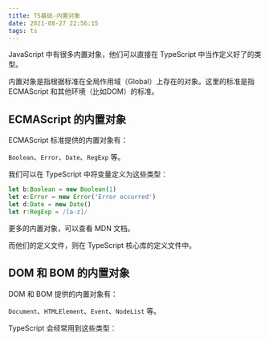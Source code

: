 ```yaml
---
title: TS基础-内置对象
date: 2021-08-27 22:56:15
tags: ts
---
```


JavaScript 中有很多内置对象，他们可以直接在 TypeScript 中当作定义好了的类型。

内置对象是指根据标准在全局作用域（Global）上存在的对象。这里的标准是指 ECMAScript 和其他环境（比如DOM）的标准。
<!-- more -->
## ECMAScript 的内置对象

ECMAScript 标准提供的内置对象有：

`Boolean`、`Error`、`Date`、`RegExp` 等。

我们可以在 TypeScript 中将变量定义为这些类型：

```ts
let b:Boolean = new Boolean(1)
let e:Error = new Error('Error occurred')
let d:Date = new Date()
let r:RegExp = /[a-z]/
```

更多的内置对象，可以查看 MDN 文档。

而他们的定义文件，则在 TypeScript 核心库的定义文件中。

## DOM 和 BOM 的内置对象

DOM 和 BOM 提供的内置对象有：

`Document`、`HTMLElement`、`Event`、`NodeList` 等。

TypeScript 会经常用到这些类型：
